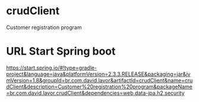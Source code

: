 # crudClient
Customer registration program

# URL Start Spring boot
https://start.spring.io/#!type=gradle-project&language=java&platformVersion=2.3.3.RELEASE&packaging=jar&jvmVersion=1.8&groupId=br.com.david.lavor&artifactId=crudClient&name=crudClient&description=Customer%20registration%20program&packageName=br.com.david.lavor.crudClient&dependencies=web,data-jpa,h2,security
